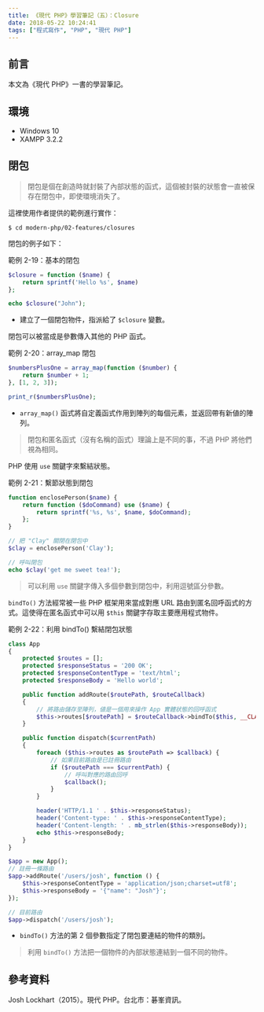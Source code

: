 ```yaml
---
title: 《現代 PHP》學習筆記（五）：Closure
date: 2018-05-22 10:24:41
tags: ["程式寫作", "PHP", "現代 PHP"]
---
```


## 前言
本文為《現代 PHP》一書的學習筆記。

## 環境
- Windows 10
- XAMPP 3.2.2

## 閉包
> 閉包是個在創造時就封裝了內部狀態的函式，這個被封裝的狀態會一直被保存在閉包中，即使環境消失了。

這裡使用作者提供的範例進行實作：
```
$ cd modern-php/02-features/closures
```
閉包的例子如下：

範例 2-19：基本的閉包
```PHP
$closure = function ($name) {
    return sprintf('Hello %s', $name)
};

echo $closure("John");
```
- 建立了一個閉包物件，指派給了 `$closure` 變數。

閉包可以被當成是參數傳入其他的 PHP 函式。

範例 2-20：array_map 閉包
```PHP
$numbersPlusOne = array_map(function ($number) {
    return $number + 1;
}, [1, 2, 3]);

print_r($numbersPlusOne);
```
- `array_map()` 函式將自定義函式作用到陣列的每個元素，並返回帶有新値的陣列。

> 閉包和匿名函式（沒有名稱的函式）理論上是不同的事，不過 PHP 將他們視為相同。

PHP 使用 `use` 關鍵字來繫結狀態。

範例 2-21：繫節狀態到閉包
```PHP
function enclosePerson($name) {
    return function ($doCommand) use ($name) {
        return sprintf('%s, %s', $name, $doCommand);
    };
}

// 把 "Clay" 關閉在閉包中
$clay = enclosePerson('Clay');

// 呼叫閉包 
echo $clay('get me sweet tea!');
```
> 可以利用 `use` 關鍵字傳入多個參數到閉包中，利用逗號區分參數。

`bindTo()` 方法經常被一些 PHP 框架用來當成對應 URL 路由到匿名回呼函式的方式。這使得在匿名函式中可以用 `$this` 關鍵字存取主要應用程式物件。

範例 2-22：利用 bindTo() 繫結閉包狀態
```PHP
class App
{
    protected $routes = [];
    protected $responseStatus = '200 OK';
    protected $responseContentType = 'text/html';
    protected $responseBody = 'Hello world';

    public function addRoute($routePath, $routeCallback)
    {
        // 將路由儲存至陣列，値是一個用來操作 App 實體狀態的回呼函式
        $this->routes[$routePath] = $routeCallback->bindTo($this, __CLASS__);
    }

    public function dispatch($currentPath)
    {
        foreach ($this->routes as $routePath => $callback) {
            // 如果目前路由是已註冊路由
            if ($routePath === $currentPath) {
                // 呼叫對應的路由回呼
                $callback();
            }
        }

        header('HTTP/1.1 ' . $this->responseStatus);
        header('Content-type: ' . $this->responseContentType);
        header('Content-length: ' . mb_strlen($this->responseBody));
        echo $this->responseBody;
    }
}

$app = new App();
// 註冊一條路由
$app->addRoute('/users/josh', function () {
    $this->responseContentType = 'application/json;charset=utf8';
    $this->responseBody = '{"name": "Josh"}';
});

// 目前路由
$app->dispatch('/users/josh');
```
- `bindTo()` 方法的第 2 個參數指定了閉包要連結的物件的類別。

> 利用 `bindTo()` 方法把一個物件的內部狀態連結到一個不同的物件。
## 參考資料
Josh Lockhart（2015）。現代 PHP。台北市：碁峯資訊。